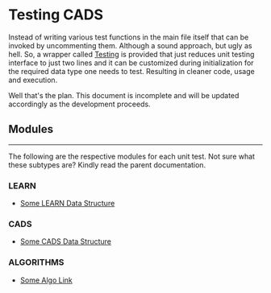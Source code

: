 # Testing CADS

Instead of writing various test functions in the main file itself that can be 
invoked by uncommenting them. Although a sound approach, but ugly as hell. So,
a wrapper called [Testing](../testing.h) is provided that just reduces unit testing
interface to just two lines and it can be customized during initialization for
the required data type one needs to test. Resulting in cleaner code, usage and
execution.

Well that's the plan. This document is incomplete and will be updated accordingly
as the development proceeds.

## Modules
---
The following are the respective modules for each unit test.
Not sure what these subtypes are? Kindly read the parent documentation.

### LEARN
- [Some LEARN Data Structure]()

### CADS
- [Some CADS Data Structure]()

### ALGORITHMS
- [Some Algo Link]()